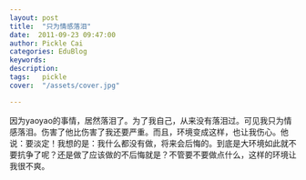 ```yaml
---
layout: post  
title:  "只为情感落泪"
date:  2011-09-23 09:47:00
author: Pickle Cai  
categories: EduBlog  
keywords: 
description:   
tags:	pickle   
cover:  "/assets/cover.jpg"  

---
```


因为yaoyao的事情，居然落泪了。为了我自己，从来没有落泪过。可见我只为情感落泪。伤害了他比伤害了我还要严重。而且，环境变成这样，也让我伤心。他说：要淡定！我想的是：我什么都没有做，将来会后悔的。到底是大环境如此就不要抗争了呢？还是做了应该做的不后悔就是？不管要不要做点什么，这样的环境让我很不爽。

		

		    
